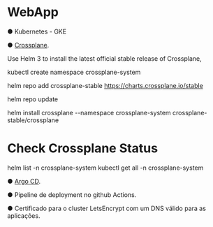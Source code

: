 # WebApp

● Kubernetes - GKE 

● [Crossplane](https://crossplane.io/).

Use Helm 3 to install the latest official stable release of Crossplane,

kubectl create namespace crossplane-system

helm repo add crossplane-stable https://charts.crossplane.io/stable

helm repo update

helm install crossplane --namespace crossplane-system crossplane-stable/crossplane


# Check Crossplane Status
helm list -n crossplane-system
kubectl get all -n crossplane-system

● [Argo CD](https://argo-cd.readthedocs.io/en/stable/).

● Pipeline de deployment no github Actions.

● Certificado para o cluster LetsEncrypt com um DNS válido para as aplicações.

